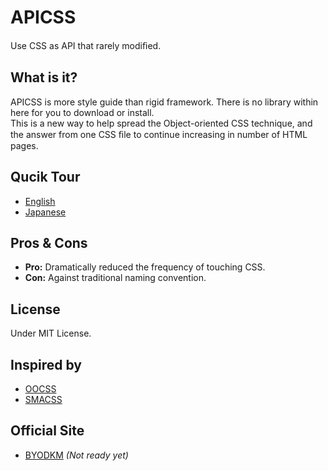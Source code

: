 # APICSS

Use CSS as API that rarely modiﬁed.

## What is it?

APICSS is more style guide than rigid framework. There is no library within here for you to download or install.<br>This is a new way to help spread the Object-oriented CSS technique, and the answer from one CSS ﬁle to continue increasing in number of HTML pages.

## Qucik Tour

* [English](http://www.slideshare.net/BYODKM/stop-css-apicss-29474289)
* [Japanese](http://www.slideshare.net/BYODKM/stop-css-apicss)

## Pros &amp; Cons

* **Pro:** Dramatically reduced the frequency of touching CSS.
* **Con:** Against traditional naming convention.

## License

Under MIT License.

## Inspired by

* [OOCSS](http://oocss.org)
* [SMACSS](http://smacss.com)

## Official Site

* [BYODKM](https://byodkm.com/apicss) *(Not ready yet)*

